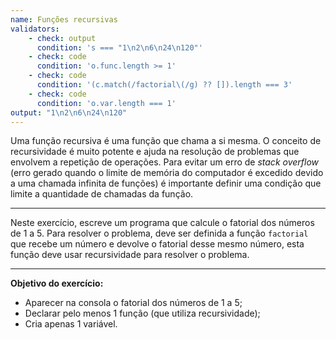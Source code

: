 ```yaml
---
name: Funções recursivas
validators:
    - check: output
      condition: 's === "1\n2\n6\n24\n120"'
    - check: code
      condition: 'o.func.length >= 1'
    - check: code
      condition: '(c.match(/factorial\(/g) ?? []).length === 3'
    - check: code
      condition: 'o.var.length === 1'
output: "1\n2\n6\n24\n120"
---
```


Uma função recursiva é uma função que chama a si mesma. O conceito de recursividade é muito potente e ajuda na resolução de problemas que envolvem a repetição de operações. Para evitar um erro de *stack overflow* (erro gerado quando o limite de memória do computador é excedido devido a uma chamada infinita de funções) é importante definir uma condição que limite a quantidade de chamadas da função.

***

Neste exercício, escreve um programa que calcule o fatorial dos números de 1 a 5. Para resolver o problema, deve ser definida a função `factorial` que recebe um número e devolve o fatorial desse mesmo número, esta função deve usar recursividade para resolver o problema.

***

**Objetivo do exercício:**
- Aparecer na consola o fatorial dos números de 1 a 5;
- Declarar pelo menos 1 função (que utiliza recursividade);
- Cria apenas 1 variável.